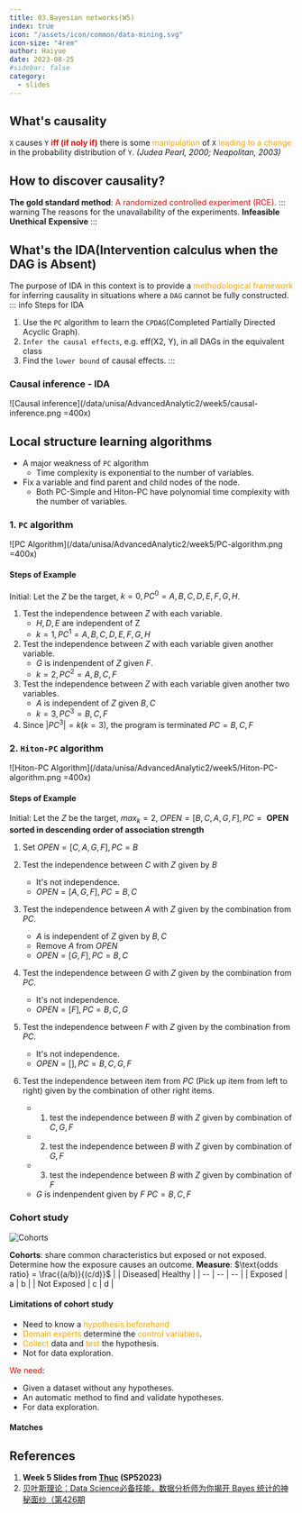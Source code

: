 ```yaml
---
title: 03.Bayesian networks(W5)
index: true
icon: "/assets/icon/common/data-mining.svg"
icon-size: "4rem"
author: Haiyue
date: 2023-08-25
#sidebar: false
category:
  - slides
---
```


## What's causality
`X` causes `Y` <span style="color:red;font-weight:bold">iff (if noly if)</span> there is some <span style="color:orange">manipulation</span> of `X` <span style="color:orange">leading to a change</span> in the probability distribution of `Y`.   *(Judea Pearl, 2000; Neapolitan, 2003)*

## How to discover causality?
**The gold standard method**: <span style="color:red">A randomized controlled experiment (RCE).</span>
::: warning The reasons for the unavailability of the experiments.
**Infeasible**
**Unethical**
**Expensive**
:::

## What's the IDA(Intervention calculus when the DAG is Absent)
The purpose of IDA in this context is to provide a <span style="color:orange">methodological framework</span> for inferring causality in situations where a `DAG` cannot be fully constructed.
::: info Steps for IDA
1. Use the `PC` algorithm to learn the `CPDAG`(Completed Partially Directed Acyclic Graph).
2. `Infer the causal effects`, e.g. eff(X2, Y), in all DAGs in the equivalent class
3. Find the `lower bound` of causal effects.
:::

### Causal inference - IDA
![Causal inference](/data/unisa/AdvancedAnalytic2/week5/causal-inference.png =400x)

## Local structure learning algorithms
- A major weakness of `PC` algorithm
    - Time complexity is exponential to the number of variables.
- Fix a variable and find parent and child nodes of the node. 
    - Both PC-Simple and Hiton-PC have polynomial time complexity with the number of variables. 

### 1. `PC` algorithm
![PC Algorithm](/data/unisa/AdvancedAnalytic2/week5/PC-algorithm.png =400x)

#### Steps of Example
Initial: Let the $Z$ be the target, $k=0, PC^0 = {A,B,C,D,E,F,G,H}$.
1. Test the independence between $Z$ with each variable.
    * ${H,D,E}$ are independent of Z
    * $k=1, PC^1 = {A,B,C,D,E,F,G,H}$
2. Test the independence between $Z$ with each variable given another variable.
    * $G$ is indenpendent of $Z$ given $F$.
    * $k=2, PC^2 = {A,B,C,F}$
3. Test the independence between $Z$ with each variable given another two variables.
    * $A$ is independent of $Z$ given ${B,C}$
    * $k=3, PC^3 = {B,C,F}$
4. Since $|PC^3| = k (k=3)$, the program is terminated
$PC = {B,C,F}$

### 2. `Hiton-PC` algorithm
![Hiton-PC Algorithm](/data/unisa/AdvancedAnalytic2/week5/Hiton-PC-algorithm.png =400x)

#### Steps of Example
Initial: Let the $Z$ be the target, $max_k = 2$, $OPEN = [B,C,A,G,F], PC={}$
**OPEN sorted in descending order of association strength**

1. Set $OPEN = [C,A,G,F], PC={B}$
    
2. Test the independence between $C$ with $Z$ given by $B$
    * It's not independence.
    * $OPEN = [A,G,F], PC={B,C}$

3. Test the independence between $A$ with $Z$ given by the combination from $PC$.
    * $A$ is independent of $Z$ given by ${B,C}$
    * Remove $A$ from $OPEN$
    * $OPEN = [G,F], PC={B,C}$
4. Test the independence between $G$ with $Z$ given by the combination from $PC$.
    * It's not independence.
    * $OPEN = [F], PC={B,C,G}$
5. Test the independence between $F$ with $Z$ given by the combination from $PC$.
    * It's not independence.
    * $OPEN = [], PC={B,C,G,F}$

6. Test the independence between item from $PC$ (Pick up item from left to right) given by the combination of other right items.
    * 1. test the independence between $B$ with $Z$ given by combination of ${C,G,F}$
    * 2. test the independence between $B$ with $Z$ given by combination of ${G,F}$
    * 3. test the independence between $B$ with $Z$ given by combination of ${F}$
    * $G$ is indenpendent given by $F$
    $PC = {B,C,F}$

### Cohort study
![Cohorts](/data/unisa/AdvancedAnalytic2/week5/Cohorts.png)

**Cohorts**: share common characteristics but exposed or not exposed.
Determine how the exposure causes an outcome.
**Measure**: $\text{odds ratio} = \frac{(a/b)}{(c/d)}$
| | Diseased| Healthy |
| -- | -- | -- |
| Exposed | a | b |
| Not Exposed | c | d |
#### Limitations of cohort study

* Need to know a <span style="color:orange">hypothesis beforehand</span>
* <span style="color:orange">Domain experts</span> determine the <span style="color:orange">control variables</span>.
* <span style="color:orange">Collect</span> data and <span style="color:orange">test</span> the hypothesis.  
* Not for data exploration. 

<span style="color:red">We need</span>:
* Given a dataset without any hypotheses.
* An automatic method to find and validate hypotheses.
* For data exploration.


#### Matches


## References
01. **Week 5 Slides from [Thuc](https://people.unisa.edu.au/thuc.le) (SP52023)**
02. [贝叶斯理论：Data Science必备技能，数据分析师为你揭开 Bayes 统计的神秘面纱（第426期](https://www.youtube.com/watch?v=MvMkAI_-38A)